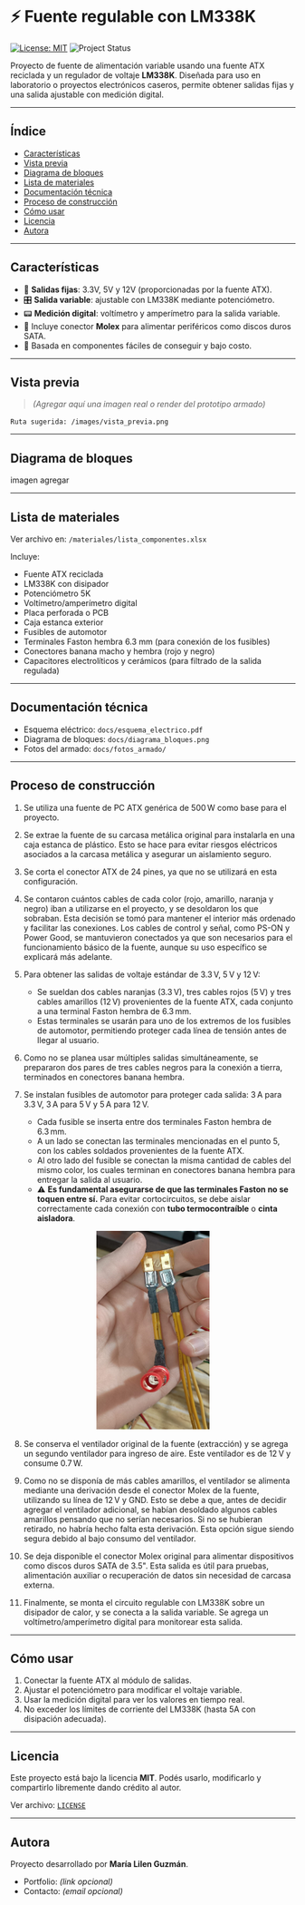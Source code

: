 # ⚡ Fuente regulable con LM338K
[![License: MIT](https://img.shields.io/badge/License-MIT-yellow.svg)](https://opensource.org/licenses/MIT)
![Project Status](https://img.shields.io/badge/Status-En%20desarrollo-blue)

Proyecto de fuente de alimentación variable usando una fuente ATX reciclada y un regulador de voltaje **LM338K**. Diseñada para uso en laboratorio o proyectos electrónicos caseros, permite obtener salidas fijas y una salida ajustable con medición digital.

---
## Índice

- [Características](#características)
- [Vista previa](#vista-previa)
- [Diagrama de bloques](#diagrama-de-bloques)
- [Lista de materiales](#lista-de-materiales)
- [Documentación técnica](#documentación-técnica)
- [Proceso de construcción](#proceso-de-construcción)
- [Cómo usar](#cómo-usar)
- [Licencia](#licencia)
- [Autora](#autora)


---

## Características

- 🔌 **Salidas fijas**: 3.3V, 5V y 12V (proporcionadas por la fuente ATX).
- 🎛️ **Salida variable**: ajustable con LM338K mediante potenciómetro.
- 📟 **Medición digital**: voltímetro y amperímetro para la salida variable.
- 🧲 Incluye conector **Molex** para alimentar periféricos como discos duros SATA.
- 🔧 Basada en componentes fáciles de conseguir y bajo costo.

---

## Vista previa

> *(Agregar aquí una imagen real o render del prototipo armado)*

```
Ruta sugerida: /images/vista_previa.png
```

---

## Diagrama de bloques

imagen agregar

---
## Lista de materiales

Ver archivo en: `/materiales/lista_componentes.xlsx`

Incluye:

- Fuente ATX reciclada
- LM338K con disipador
- Potenciómetro 5K
- Voltímetro/amperímetro digital
- Placa perforada o PCB
- Caja estanca exterior
- Fusibles de automotor
- Terminales Faston hembra 6.3 mm (para conexión de los fusibles)
- Conectores banana macho y hembra (rojo y negro)
- Capacitores electrolíticos y cerámicos (para filtrado de la salida regulada)
---

## Documentación técnica

- Esquema eléctrico: `docs/esquema_electrico.pdf`
- Diagrama de bloques: `docs/diagrama_bloques.png`
- Fotos del armado: `docs/fotos_armado/`

---

## Proceso de construcción

1. Se utiliza una fuente de PC ATX genérica de 500 W como base para el proyecto.

2. Se extrae la fuente de su carcasa metálica original para instalarla en una caja estanca de plástico. Esto se hace para evitar riesgos eléctricos asociados a la carcasa metálica y asegurar un aislamiento seguro.

3. Se corta el conector ATX de 24 pines, ya que no se utilizará en esta configuración.
4. Se contaron cuántos cables de cada color (rojo, amarillo, naranja y negro) iban a utilizarse en el proyecto, y se desoldaron los que sobraban. Esta decisión se tomó para mantener el interior más ordenado y facilitar las conexiones.
Los cables de control y señal, como PS-ON y Power Good, se mantuvieron conectados ya que son necesarios para el funcionamiento básico de la fuente, aunque su uso específico se explicará más adelante.

5. Para obtener las salidas de voltaje estándar de 3.3 V, 5 V y 12 V:  
   - Se sueldan dos cables naranjas (3.3 V), tres cables rojos (5 V) y tres cables amarillos (12 V) provenientes de la fuente ATX, cada conjunto a una terminal Faston hembra de 6.3 mm.  
   - Estas terminales se usarán para uno de los extremos de los fusibles de automotor, permitiendo proteger cada línea de tensión antes de llegar al usuario.

6. Como no se planea usar múltiples salidas simultáneamente, se prepararon dos pares de tres cables negros para la conexión a tierra, terminados en conectores banana hembra.

7. Se instalan fusibles de automotor para proteger cada salida: 3 A para 3.3 V, 3 A para 5 V y 5 A para 12 V.  
   - Cada fusible se inserta entre dos terminales Faston hembra de 6.3 mm.  
   - A un lado se conectan las terminales mencionadas en el punto 5, con los cables soldados provenientes de la fuente ATX.  
   - Al otro lado del fusible se conectan la misma cantidad de cables del mismo color, los cuales terminan en conectores banana hembra para entregar la salida al usuario.  
   - ⚠️ **Es fundamental asegurarse de que las terminales Faston no se toquen entre sí.** Para evitar cortocircuitos, se debe aislar correctamente cada conexión con **tubo termocontraíble** o **cinta aisladora**.

<p align="center">
  <img src="images/conexionFusibleConectorBanana.jpg" width="200" height="350">
</p>


8. Se conserva el ventilador original de la fuente (extracción) y se agrega un segundo ventilador para ingreso de aire. Este ventilador es de 12 V y consume 0.7 W. 

9. Como no se disponía de más cables amarillos, el ventilador se alimenta mediante una derivación desde el conector Molex de la fuente, utilizando su línea de 12 V y GND. Esto se debe a que, antes de decidir agregar el ventilador adicional, se habían desoldado algunos cables amarillos pensando que no serían necesarios. Si no se hubieran retirado, no habría hecho falta esta derivación. Esta opción sigue siendo segura debido al bajo consumo del ventilador.

10. Se deja disponible el conector Molex original para alimentar dispositivos como discos duros SATA de 3.5". Esta salida es útil para pruebas, alimentación auxiliar o recuperación de datos sin necesidad de carcasa externa.

11. Finalmente, se monta el circuito regulable con LM338K sobre un disipador de calor, y se conecta a la salida variable. Se agrega un voltímetro/amperímetro digital para monitorear esta salida.

---

## Cómo usar

1. Conectar la fuente ATX al módulo de salidas.
2. Ajustar el potenciómetro para modificar el voltaje variable.
3. Usar la medición digital para ver los valores en tiempo real.
4. No exceder los límites de corriente del LM338K (hasta 5A con disipación adecuada).

---

## Licencia

Este proyecto está bajo la licencia **MIT**. Podés usarlo, modificarlo y compartirlo libremente dando crédito al autor.

Ver archivo: [`LICENSE`](./LICENSE)

---

## Autora

Proyecto desarrollado por **María Lilen Guzmán**.

- Portfolio: *(link opcional)*
- Contacto: *(email opcional)*

